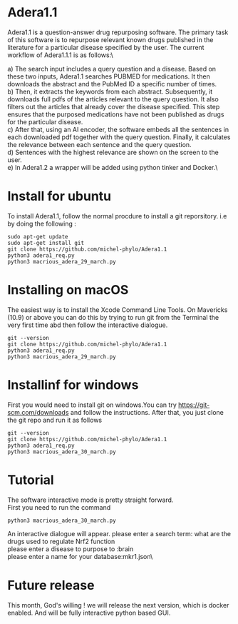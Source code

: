 # Adera1.1
Adera1.1 is a question-answer drug repurposing software. The primary task of this software is to repurpose relevant known drugs published in the literature for a  particular disease specified by the user. The current workflow of Adera1.1.1 is as follows:\

a)  The search input includes a query question and a disease.  Based on these two inputs, Adera1.1  searches PUBMED for medications. It then downloads the abstract and the PubMed ID a specific number of times. \
 b) Then, it extracts the keywords from each abstract. Subsequently, it downloads full pdfs of the articles relevant to the query question. It also filters out the articles that already cover the disease specified. This step ensures that the purposed medications have not been published as drugs for the particular disease. \
c) After that, using an AI encoder, the software embeds all the sentences in each downloaded pdf together with the query question. Finally, it calculates the relevance between each sentence and the query question.\
d) Sentences with the highest relevance are shown on the screen to the user. \
e) In Adera1.2 a wrapper will be added using python tinker and Docker.\
 
# Install for ubuntu 
To install Adera1.1, follow the normal procdure to install a git reporsitory. i.e by doing the following :
```
sudo apt-get update
sudo apt-get install git
git clone https://github.com/michel-phylo/Adera1.1
python3 adera1_req.py
python3 macrious_adera_29_march.py
```

# Installing on macOS
The easiest way is  to install the Xcode Command Line Tools. On Mavericks (10.9) or above you can do this  by trying to run git from the Terminal the very first time abd then follow the interactive dialogue.
```
git --version
git clone https://github.com/michel-phylo/Adera1.1
python3 adera1_req.py
python3 macrious_adera_29_march.py
```

# Installinf for windows
First you would need to install git on windows.You can try https://git-scm.com/downloads and follow the instructions. After that, you just clone the git repo and run it as follows
```
git --version
git clone https://github.com/michel-phylo/Adera1.1
python3 adera1_req.py
python3 macrious_adera_30_march.py
```


# Tutorial
The software interactive mode is pretty straight forward. \
First you need to run the command 
```
python3 macrious_adera_30_march.py
```
An interactive dialogue will appear. 
please enter a search term: what are the drugs used to regulate Nrf2 function\
please enter a disease to purpose to :brain \
please enter a name for your database:mkr1.json\


# Future release
This month, God's willing ! we will release the next version, which is docker enabled. And will be fully interactive python based GUI.





